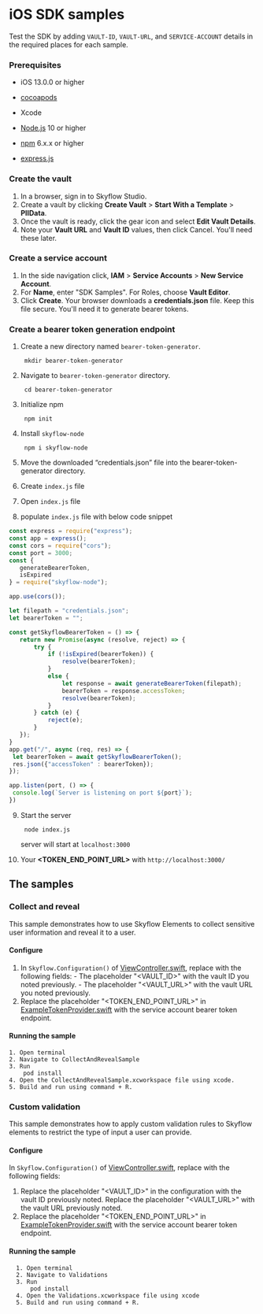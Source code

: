 # iOS SDK samples
Test the SDK by adding `VAULT-ID`, `VAULT-URL`, and `SERVICE-ACCOUNT` details in the required places for each sample.

### Prerequisites
- iOS 13.0.0 or higher
- [cocoapods](https://cocoapods.org)
- Xcode
- [Node.js](https://nodejs.org/en/) 10 or higher
- [npm](https://docs.npmjs.com/downloading-and-installing-node-js-and-npm) 6.x.x or higher

- [express.js](http://expressjs.com/en/starter/hello-world.html)


### Create the vault
1.  In a browser, sign in to Skyflow Studio.
2. Create a vault by clicking **Create Vault** > **Start With a Template** > **PIIData**.
3. Once the vault is ready, click the gear icon and select **Edit Vault Details**.
4. Note your **Vault URL** and **Vault ID** values, then click Cancel. You'll need these later.

### Create a service account
1. In the side navigation click, **IAM** > **Service Accounts** > **New Service Account**.
2. For **Name**, enter "SDK Samples". For Roles, choose **Vault Editor**.
3. Click **Create**. Your browser downloads a **credentials.json** file. Keep this file secure. You'll need it to generate bearer tokens.

### Create a bearer token generation endpoint
1. Create a new directory named `bearer-token-generator`.

        mkdir bearer-token-generator
2. Navigate to `bearer-token-generator` directory.

        cd bearer-token-generator
3. Initialize npm

        npm init
4. Install `skyflow-node`

        npm i skyflow-node
5. Move the downloaded “credentials.json” file into the bearer-token-generator directory.
6. Create `index.js` file
7. Open `index.js` file
8. populate `index.js` file with below code snippet
```javascript
const express = require("express");
const app = express();
const cors = require("cors");
const port = 3000;
const {
   generateBearerToken,
   isExpired
} = require("skyflow-node");

app.use(cors());

let filepath = "credentials.json";
let bearerToken = "";

const getSkyflowBearerToken = () => {
   return new Promise(async (resolve, reject) => {
       try {
           if (!isExpired(bearerToken)) {
               resolve(bearerToken);
           }
           else {
               let response = await generateBearerToken(filepath);
               bearerToken = response.accessToken;
               resolve(bearerToken);
           }
       } catch (e) {
           reject(e);
       }
   });
}
app.get("/", async (req, res) => {
 let bearerToken = await getSkyflowBearerToken();
 res.json({"accessToken" : bearerToken});
});

app.listen(port, () => {
 console.log(`Server is listening on port ${port}`);
})
```
9. Start the server

        node index.js
    server will start at `localhost:3000`
10. Your **<TOKEN_END_POINT_URL>** with `http://localhost:3000/`

## The samples
### Collect and reveal
This sample demonstrates how to use Skyflow Elements to collect sensitive user information and reveal it to a user.
#### Configure
1. In `Skyflow.Configuration()` of [ViewController.swift](CollectAndRevealSample/CollectAndRevealSample/ViewController.swift), replace with the following fields:
         - The placeholder "<VAULT_ID>" with the vault ID you noted previously.
         - The placeholder "<VAULT_URL>" with the vault URL you noted previously.
2. Replace the placeholder "<TOKEN_END_POINT_URL>" in [ExampleTokenProvider.swift](https://github.com/skyflowapi/skyflow-iOS/blob/SDK-753-update-sample-app-readme/Samples/CollectAndRevealSample/CollectAndRevealSample/ExampleTokenProvider.swift) with the service account bearer token endpoint.
 
#### Running the sample
    1. Open terminal
    2. Navigate to CollectAndRevealSample
    3. Run
        pod install
    4. Open the CollectAndRevealSample.xcworkspace file using xcode.
    5. Build and run using command + R.
    
### Custom validation
This sample demonstrates how to apply custom validation rules to Skyflow elements to restrict the type of input a user can provide.
#### Configure
In `Skyflow.Configuration()` of [ViewController.swift](Validations/Validations/ViewController.swift), replace with the following fields:
1. Replace the placeholder "<VAULT_ID>" in the configuration with the vault ID previously noted. Replace the placeholder "<VAULT_URL>" with the vault URL previously noted.
2. Replace the placeholder "<TOKEN_END_POINT_URL>" in [ExampleTokenProvider.swift](https://github.com/skyflowapi/skyflow-iOS/blob/SDK-753-update-sample-app-readme/Samples/Validations/Validations/ExampleTokenProvider.swift) with the service account bearer token endpoint.

#### Running the sample
      1. Open terminal
      2. Navigate to Validations
      3. Run       
          pod install
      4. Open the Validations.xcworkspace file using xcode
      5. Build and run using command + R.

